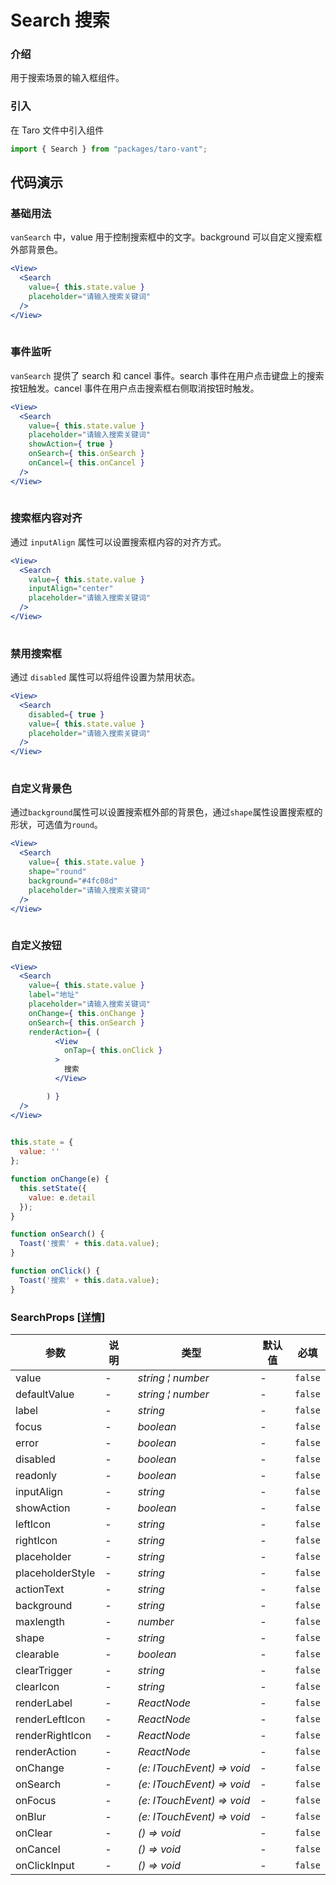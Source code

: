 # Search 搜索

### 介绍

用于搜索场景的输入框组件。

### 引入

在 Taro 文件中引入组件

```js
import { Search } from "packages/taro-vant"; 
```

## 代码演示

### 基础用法

`vanSearch` 中，value 用于控制搜索框中的文字。background 可以自定义搜索框外部背景色。

```jsx
<View>
  <Search
    value={ this.state.value }
    placeholder="请输入搜索关键词"
  />
</View>
 
```

### 事件监听

`vanSearch` 提供了 search 和 cancel 事件。search 事件在用户点击键盘上的搜索按钮触发。cancel 事件在用户点击搜索框右侧取消按钮时触发。

```jsx
<View>
  <Search
    value={ this.state.value }
    placeholder="请输入搜索关键词"
    showAction={ true }
    onSearch={ this.onSearch }
    onCancel={ this.onCancel }
  />
</View>
 
```

### 搜索框内容对齐

通过 `inputAlign` 属性可以设置搜索框内容的对齐方式。

```jsx
<View>
  <Search
    value={ this.state.value }
    inputAlign="center"
    placeholder="请输入搜索关键词"
  />
</View>
 
```

### 禁用搜索框

通过 `disabled` 属性可以将组件设置为禁用状态。

```jsx
<View>
  <Search
    disabled={ true }
    value={ this.state.value }
    placeholder="请输入搜索关键词"
  />
</View>
 
```

### 自定义背景色

通过`background`属性可以设置搜索框外部的背景色，通过`shape`属性设置搜索框的形状，可选值为`round`。

```jsx
<View>
  <Search
    value={ this.state.value }
    shape="round"
    background="#4fc08d"
    placeholder="请输入搜索关键词"
  />
</View>
 
```

### 自定义按钮

```jsx
<View>
  <Search
    value={ this.state.value }
    label="地址"
    placeholder="请输入搜索关键词"
    onChange={ this.onChange }
    onSearch={ this.onSearch }
    renderAction={ (
          <View
            onTap={ this.onClick }
          >
            搜索
          </View>

        ) }
  />
</View>
 
```

```js
this.state = {
  value: ''
};

function onChange(e) {
  this.setState({
    value: e.detail
  });
}

function onSearch() {
  Toast('搜索' + this.data.value);
}

function onClick() {
  Toast('搜索' + this.data.value);
} 
```
### SearchProps [[详情]](https://github.com/AntmJS/vantui/tree/main/packages/vantui/types/search.d.ts)   

| 参数 | 说明 | 类型 | 默认值 | 必填 |
| --- | --- | --- | --- | --- |
| value | - | _&nbsp;&nbsp;string&nbsp;&brvbar;&nbsp;number<br/>_ | - | `false` |
| defaultValue | - | _&nbsp;&nbsp;string&nbsp;&brvbar;&nbsp;number<br/>_ | - | `false` |
| label | - | _&nbsp;&nbsp;string<br/>_ | - | `false` |
| focus | - | _&nbsp;&nbsp;boolean<br/>_ | - | `false` |
| error | - | _&nbsp;&nbsp;boolean<br/>_ | - | `false` |
| disabled | - | _&nbsp;&nbsp;boolean<br/>_ | - | `false` |
| readonly | - | _&nbsp;&nbsp;boolean<br/>_ | - | `false` |
| inputAlign | - | _&nbsp;&nbsp;string<br/>_ | - | `false` |
| showAction | - | _&nbsp;&nbsp;boolean<br/>_ | - | `false` |
| leftIcon | - | _&nbsp;&nbsp;string<br/>_ | - | `false` |
| rightIcon | - | _&nbsp;&nbsp;string<br/>_ | - | `false` |
| placeholder | - | _&nbsp;&nbsp;string<br/>_ | - | `false` |
| placeholderStyle | - | _&nbsp;&nbsp;string<br/>_ | - | `false` |
| actionText | - | _&nbsp;&nbsp;string<br/>_ | - | `false` |
| background | - | _&nbsp;&nbsp;string<br/>_ | - | `false` |
| maxlength | - | _&nbsp;&nbsp;number<br/>_ | - | `false` |
| shape | - | _&nbsp;&nbsp;string<br/>_ | - | `false` |
| clearable | - | _&nbsp;&nbsp;boolean<br/>_ | - | `false` |
| clearTrigger | - | _&nbsp;&nbsp;string<br/>_ | - | `false` |
| clearIcon | - | _&nbsp;&nbsp;string<br/>_ | - | `false` |
| renderLabel | - | _&nbsp;&nbsp;ReactNode<br/>_ | - | `false` |
| renderLeftIcon | - | _&nbsp;&nbsp;ReactNode<br/>_ | - | `false` |
| renderRightIcon | - | _&nbsp;&nbsp;ReactNode<br/>_ | - | `false` |
| renderAction | - | _&nbsp;&nbsp;ReactNode<br/>_ | - | `false` |
| onChange | - | _&nbsp;&nbsp;(e:&nbsp;ITouchEvent)&nbsp;=>&nbsp;void<br/>_ | - | `false` |
| onSearch | - | _&nbsp;&nbsp;(e:&nbsp;ITouchEvent)&nbsp;=>&nbsp;void<br/>_ | - | `false` |
| onFocus | - | _&nbsp;&nbsp;(e:&nbsp;ITouchEvent)&nbsp;=>&nbsp;void<br/>_ | - | `false` |
| onBlur | - | _&nbsp;&nbsp;(e:&nbsp;ITouchEvent)&nbsp;=>&nbsp;void<br/>_ | - | `false` |
| onClear | - | _&nbsp;&nbsp;()&nbsp;=>&nbsp;void<br/>_ | - | `false` |
| onCancel | - | _&nbsp;&nbsp;()&nbsp;=>&nbsp;void<br/>_ | - | `false` |
| onClickInput | - | _&nbsp;&nbsp;()&nbsp;=>&nbsp;void<br/>_ | - | `false` |

